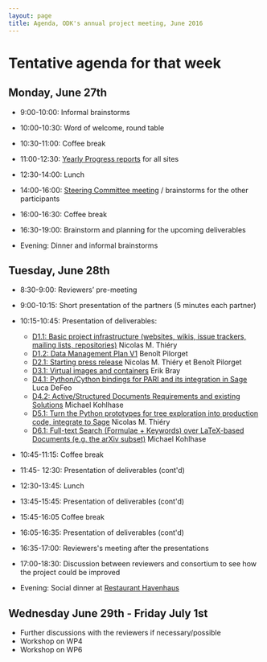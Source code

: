 ```yaml
---
layout: page
title: Agenda, ODK's annual project meeting, June 2016
---
```


# Tentative agenda for that week

## Monday, June 27th

  - 9:00-10:00: Informal brainstorms
  - 10:00-10:30: Word of welcome, round table
  - 10:30-11:00: Coffee break
  - 11:00-12:30: [Yearly Progress reports](../ProgressReports/) for all sites

  - 12:30-14:00: Lunch

  - 14:00-16:00: [Steering Committee meeting](../steeringcommitteeagenda/) / brainstorms for the other participants
  - 16:00-16:30: Coffee break
  - 16:30-19:00: Brainstorm and planning for the upcoming deliverables

  - Evening: Dinner and informal brainstorms

## Tuesday, June 28th

  - 8:30-9:00: Reviewers’ pre-meeting
  - 9:00-10:15: Short presentation of the partners (5 minutes each partner)
  - 10:15-10:45: Presentation of deliverables:
    - [D1.1: Basic project infrastructure (websites, wikis, issue trackers, mailing lists, repositories)](https://github.com/OpenDreamKit/OpenDreamKit/issues/17)
      Nicolas M. Thiéry
    - [D1.2: Data Management Plan V1](https://github.com/OpenDreamKit/OpenDreamKit/issues/18)
      Benoît Pilorget
    - [D2.1: Starting press release](https://github.com/OpenDreamKit/OpenDreamKit/issues/34)
      Nicolas M. Thiéry et Benoît Pilorget
    - [D3.1: Virtual images and containers](https://github.com/OpenDreamKit/OpenDreamKit/issues/58)
      Erik Bray
    - [D4.1: Python/Cython bindings for PARI and its integration in Sage](https://github.com/OpenDreamKit/OpenDreamKit/issues/83)
      Luca DeFeo
    - [D4.2: Active/Structured Documents Requirements and existing Solutions](https://github.com/OpenDreamKit/OpenDreamKit/issues/91)
      Michael Kohlhase
    - [D5.1: Turn the Python prototypes for tree exploration into production code, integrate to Sage](https://github.com/OpenDreamKit/OpenDreamKit/issues/107)
      Nicolas M. Thiéry
    - [D6.1: Full-text Search (Formulae + Keywords) over LaTeX-based Documents (e.g. the arXiv subset)](https://github.com/OpenDreamKit/OpenDreamKit/issues/133)
      Michael Kohlhase
  - 10:45-11:15: Coffee break
  - 11:45- 12:30: Presentation of deliverables (cont'd)

  - 12:30-13:45: Lunch

  - 13:45-15:45: Presentation of deliverables (cont'd)
  - 15:45-16:05 Coffee break
  - 16:05-16:35: Presentation of deliverables (cont'd)
  - 16:35-17:00: Reviewers's meeting after the presentations
  - 17:00-18:30: Discussion between reviewers and consortium to see how the project could be improved

  - Evening: Social dinner at [Restaurant Havenhaus](http://www.hotel-havenhaus.de/)

## Wednesday June 29th - Friday July 1st

  - Further discussions with the reviewers if necessary/possible
  - Workshop on WP4
  - Workshop on WP6
